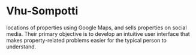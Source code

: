 # Vhu-Sompotti
locations of properties using Google Maps, and sells properties on social media. Their primary objective is to develop an intuitive user interface that makes property-related problems easier for the typical person to understand.
